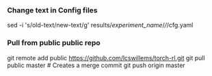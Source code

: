 ### Change text in Config files
sed -i 's/old-text/new-text/g' results/_experiment_name_/*/*/cfg.yaml

### Pull from public public repo 
git remote add public https://github.com/lcswillems/torch-rl.git
git pull public master # Creates a merge commit
git push origin master